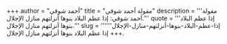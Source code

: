 +++
author = "أحمد شوقي"
title = "مقولة أحمد شوقي"
description = '''مقولة أحمد شوقي: إذا عظم البلاد بنوها أنزلتهم منازل الإجلال.'''
quote = '''إذا عظم البلاد بنوها أنزلتهم منازل الإجلال.'''
slug = '''إذا-عظم-البلاد-بنوها-أنزلتهم-منازل-الإجلال'''
+++
إذا عظم البلاد بنوها أنزلتهم منازل الإجلال.
